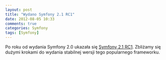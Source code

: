 ```yaml
---
layout: post
title: "Wydano Symfony 2.1 RC1"
date: 2012-08-05 10:33
comments: true
categories: Symfony
tags: [Symfony]
---
```

Po roku od wydania Symfony 2.0 ukazała się <a href="http://symfony.com/blog/symfony-2-1-0-rc1-released">Symfony 2.1 RC1</a>. Zbliżamy się dużymi krokami do wydania stabilnej wersji tego popularnego frameworku.
